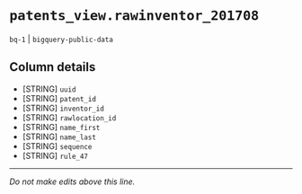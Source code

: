 # `patents_view.rawinventor_201708`
`bq-1` | `bigquery-public-data`

## Column details
* [STRING]    `uuid`
* [STRING]    `patent_id`
* [STRING]    `inventor_id`
* [STRING]    `rawlocation_id`
* [STRING]    `name_first`
* [STRING]    `name_last`
* [STRING]    `sequence`
* [STRING]    `rule_47`

-------------------------------------------------------------------------------
*Do not make edits above this line.*
